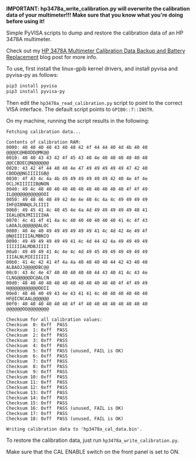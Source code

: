 
**IMPORTANT: hp3478a_write_calibration.py will overwrite the calibration
data of your multimeter!!! Make sure that you know what you're doing
before using it!**

Simple PyVISA scripts to dump and restore the calibration data of an HP 3478A multimeter.

Check out my 
[HP 3478A Multimeter Calibration Data Backup and Battery Replacement](https://tomverbeure.github.io/2022/12/02/HP3478A-Multimeter-Calibration-Data-Backup-and-Battery-Replacement.html)
blog post for more info.

To use, first install the linux-gpib kernel drivers, and install pyvisa and
pyvisa-py as follows:

```sh
pip3 install pyvisa
pip3 install pyvisa-py
```

Then edit the `hp3478a_read_calibration.py` script to point to the correct VISA interface. The default
script points to `GPIB0::7::INSTR`.

On my machine, running the script results in the following:

```
Fetching calibration data...

Contents of calibration RAM:
0000: 40 40 40 40 43 40 48 42 4f 44 44 40 4d 4b 40 40  @@@@C@HBODD@MK@@
0010: 40 40 43 43 42 4f 45 43 40 4e 40 40 40 40 40 40  @@CCBOEC@N@@@@@@
0020: 43 42 4f 44 40 40 4e 47 49 49 49 49 49 47 42 40  CBOD@@NGIIIIIGB@
0030: 4f 43 4c 4a 4b 49 49 49 49 49 49 42 40 4e 4f 4e  OCLJKIIIIIIB@NON
0040: 49 4c 40 40 40 40 40 40 40 40 40 40 40 4f 4f 49  IL@@@@@@@@@@@OOI
0050: 49 48 46 40 49 42 4e 4e 40 4c 4a 4c 49 49 49 49  IHF@IBNN@LJLIIII
0060: 49 45 41 4c 40 45 4e 4a 4d 49 49 49 49 49 48 41  IEAL@ENJMIIIIIHA
0070: 4c 41 4f 41 4a 4c 40 40 40 40 40 40 41 4c 4f 43  LAOAJL@@@@@@ALOC
0080: 40 4e 40 49 49 49 49 49 49 41 4c 4d 42 4e 49 4f  @N@IIIIIIALMBNIO
0090: 49 49 49 49 49 49 41 4c 4d 44 42 4a 49 49 49 49  IIIIIIALMDBJIIII
00a0: 49 49 49 41 4c 4e 4c 4d 49 45 49 49 49 49 49 49  IIIALNLMIEIIIIII
00b0: 41 4c 42 41 4f 4a 4a 40 40 40 40 44 42 43 40 40  ALBAOJJ@@@@DBC@@
00c0: 43 4c 4e 47 40 40 40 40 40 44 43 40 41 4c 43 4e  CLNG@@@@@DC@ALCN
00d0: 48 40 40 40 40 40 40 40 40 40 40 40 4f 4f 49 49  H@@@@@@@@@@@OOII
00e0: 48 46 40 49 43 4e 43 41 41 4c 40 40 40 40 40 40  HF@ICNCAAL@@@@@@
00f0: 40 40 40 40 40 40 4f 4f 40 40 40 40 40 40 40 40  @@@@@@OO@@@@@@@@

Checksum for all calibration values:
Checksum  0: 0xff  PASS
Checksum  1: 0xff  PASS
Checksum  2: 0xff  PASS
Checksum  3: 0xff  PASS
Checksum  4: 0xff  PASS
Checksum  5: 0xff  PASS (unused, FAIL is OK)
Checksum  6: 0xff  PASS
Checksum  7: 0xff  PASS
Checksum  8: 0xff  PASS
Checksum  9: 0xff  PASS
Checksum 10: 0xff  PASS
Checksum 11: 0xff  PASS
Checksum 12: 0xff  PASS
Checksum 13: 0xff  PASS
Checksum 14: 0xff  PASS
Checksum 15: 0xff  PASS
Checksum 16: 0xff  PASS (unused, FAIL is OK)
Checksum 17: 0xff  PASS
Checksum 18: 0xff  PASS (unused, FAIL is OK)

Writing calibration data to 'hp3478a_cal_data.bin'.
```

To restore the calibration data, just run `hp3478a_write_calibration.py`.

Make sure that the CAL ENABLE switch on the front panel is set to ON.
